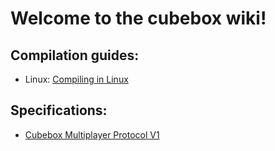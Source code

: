 # Welcome to the cubebox wiki!

## Compilation guides:
* Linux: [Compiling in Linux](https://github.com/0pq76r/cubebox/wiki/Compiling-Linux)

## Specifications:
* [Cubebox Multiplayer Protocol V1](https://github.com/0pq76r/cubebox/wiki/Multiplayer-Protocol-V1)